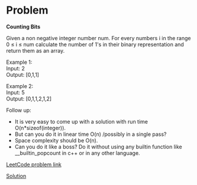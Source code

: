 # Problem
__Counting Bits__

Given a non negative integer number num. For every numbers i in the range 0 ≤ i ≤ num calculate the number of 1's in their binary representation and return them as an array.

Example 1:<br>
Input: 2<br>
Output: [0,1,1]<br>

Example 2:<br>
Input: 5<br>
Output: [0,1,1,2,1,2]<br>


Follow up:<br>
* It is very easy to come up with a solution with run time O(n*sizeof(integer)). 
* But can you do it in linear time O(n) /possibly in a single pass?
* Space complexity should be O(n).
* Can you do it like a boss? Do it without using any builtin function like __builtin_popcount in c++ or in any other language.


[LeetCode problem link](https://leetcode.com/explore/featured/card/may-leetcoding-challenge/537/week-4-may-22nd-may-28th/3343/)

[Solution](https://github.com/DhanabalShanmugam/Leet-Code-30-Days-Challenge/blob/master/May2020/Week4/Day_29/Solution.py)

